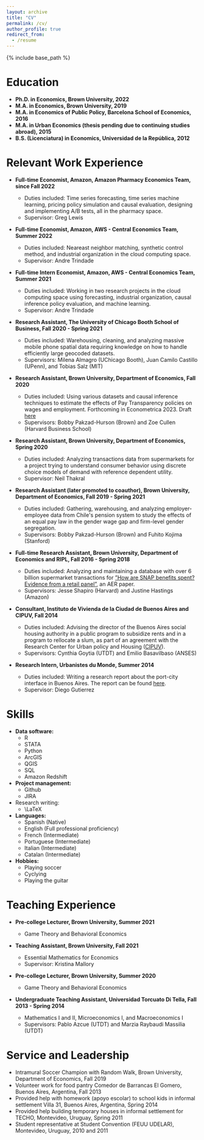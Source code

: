 ```yaml
---
layout: archive
title: "CV"
permalink: /cv/
author_profile: true
redirect_from:
  - /resume
---
```


{% include base_path %}


Education
======
* **Ph.D. in Economics, Brown University, 2022**
* **M.A. in Economics, Brown University, 2019**
* **M.A. in Economics of Public Policy, Barcelona School of Economics, 2016**
* **M.A. in Urban Economics (thesis pending due to continuing studies abroad), 2015**
* **B.S. (Licenciatura) in Economics, Universidad de la República, 2012**


Relevant Work Experience
======
* **Full-time Economist, Amazon, Amazon Pharmacy Economics Team, since Fall 2022**
  * Duties included: Time series forecasting, time series machine learning, pricing policy simulation and causal evaluation, designing and implementing A/B tests, all in the pharmacy space. 
  * Supervisor: Greg Lewis

* **Full-time Economist, Amazon, AWS - Central Economics Team, Summer 2022**
  * Duties included: Neareast neighbor matching, synthetic control method, and industrial organization in the cloud computing space.
  * Supervisor: Andre Trindade

* **Full-time Intern Economist, Amazon, AWS - Central Economics Team, Summer 2021**
  * Duties included: Working in two research projects in the cloud computing space using forecasting, industrial organization, causal inference policy evaluation, and machine learning.
  * Supervisor: Andre Trindade

* **Research Assistant, The University of Chicago Booth School of Business, Fall 2020 - Spring 2021**
  * Duties included: Warehousing, cleaning, and analyzing massive mobile phone spatial data requiring knowledge on how to handle efficiently large geocoded datasets.
  * Supervisors: Milena Almagro (UChicago Booth), Juan Camilo Castillo (UPenn), and Tobias Salz (MIT)

* **Research Assistant, Brown University, Department of Economics, Fall 2020**
  * Duties included:  Using various datasets and causal inference techniques to estimate the effects of Pay Transparency policies on wages and employment. Forthcoming in Econometrica 2023. Draft [here](https://docs.google.com/a/brown.edu/viewer?a=v&pid=sites&srcid=YnJvd24uZWR1fGJwaHxneDo3MGQ1ZWRlZmE1ZDgxN2Iw)
  * Supervisors: Bobby Pakzad-Hurson (Brown) and Zoe Cullen (Harvard Business School)
 
* **Research Assistant, Brown University, Department of Economics, Spring 2020**
  * Duties included: Analyzing transactions data from supermarkets for a project trying to understand consumer behavior using discrete choice models of demand with reference dependent utility.
  * Supervisor: Neil Thakral

* **Research Assistant (later promoted to coauthor), Brown University, Department of Economics, Fall 2019 - Spring 2021**
  * Duties included: Gathering, warehousing, and analyzing employer-employee data from Chile's pension system to study the effects of an equal pay law in the gender wage gap and firm-level gender segregation.
  * Supervisors: Bobby Pakzad-Hurson (Brown) and Fuhito Kojima (Stanford)

* **Full-time Research Assistant, Brown University, Department of Economics and RIPL, Fall 2016 - Spring 2018**
  * Duties included: Analyzing and maintaining a database with over 6 billion supermarket transactions for [”How are SNAP benefits spent? Evidence from a retail panel”](https://www.aeaweb.org/articles?id=10.1257/aer.20170866), an AER paper.
  * Supervisors: Jesse Shapiro (Harvard) and Justine Hastings (Amazon)

* **Consultant, Instituto de Vivienda de la Ciudad de Buenos Aires and CIPUV, Fall 2014**
  * Duties included: Advising the director of the Buenos Aires social housing authority in a public program to subsidize rents and in a program to rellocate a slum, as part of an agreement with the Research Center for Urban policy and Housing ([CIPUV](https://www.utdt.edu/ver_contenido.php?id_contenido=10061&id_item_menu=15810)).
  * Supervisors: Cynthia Goytia (UTDT) and Emilio Basavilbaso (ANSES)

* **Research Intern, Urbanistes du Monde, Summer 2014**
  * Duties included: Writing a research report about the port-city interface in Buenos Aires. The report can be found [here](https://drive.google.com/file/d/112Iprn4kNDdO5DCwvZXNosGHrQhc_vBh/view?usp=sharing).
  * Supervisor: Diego Gutierrez


Skills
======
* **Data software:**
  * R
  * STATA
  * Python
  * ArcGIS
  * QGIS
  * SQL
  * Amazon Redshift
* **Project management:**
  * Github
  * JIRA
* Research writing:
  * \LaTeX 
* **Languages:**
  * Spanish (Native)
  * English (Full professional proficiency)
  * French (Intermediate)
  * Portuguese (Intermediate)
  * Italian (Intermediate)
  * Catalan (Intermediate)
* **Hobbies:**
  * Playing soccer
  * Cyclying
  * Playing the guitar  


Teaching Experience
======
* **Pre-college Lecturer, Brown University, Summer 2021**
  * Game Theory and Behavioral Economics

* **Teaching Assistant, Brown University, Fall 2021**
  * Essential Mathematics for Economics
  * Supervisor: Kristina Mallory

* **Pre-college Lecturer, Brown University, Summer 2020**
  * Game Theory and Behavioral Economics 

* **Undergraduate Teaching Assistant, Universidad Torcuato Di Tella, Fall 2013 - Spring 2014**
  * Mathematics I and II, Microeconomics I, and Macroeconomics I
  * Supervisors: Pablo Azcue (UTDT) and Marzia Raybaudi Massilia (UTDT)
  

Service and Leadership
======
* Intramural Soccer Champion with Random Walk, Brown University, Department of Economics, Fall 2019
* Volunteer work for food pantry Comedor de Barrancas El Gomero, Buenos Aires, Argentina, Fall 2013
* Provided help with homework (apoyo escolar) to school kids in informal settlement Villa 31, Buenos Aires, Argentina, Spring 2014
* Provided help building temporary houses in informal settlement for TECHO, Montevideo, Uruguay, Spring 2011
* Student representative at Student Convention (FEUU UDELAR), Montevideo, Uruguay, 2010 and 2011
